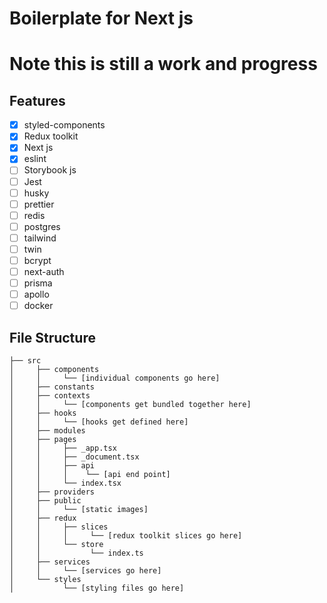 # Boilerplate for Next js

# Note this is still a work and progress

## Features
 - [x] styled-components
 - [x] Redux toolkit
 - [x] Next js
 - [x] eslint
 - [ ] Storybook js
 - [ ] Jest
 - [ ] husky
 - [ ] prettier
 - [ ] redis
 - [ ] postgres
 - [ ] tailwind
 - [ ] twin
 - [ ] bcrypt
 - [ ] next-auth
 - [ ] prisma
 - [ ] apollo
 - [ ] docker

## File Structure
```
├── src
│     ├── components
│     │     └── [individual components go here]
│     ├── constants
│     ├── contexts
│     │     └── [components get bundled together here]
│     ├── hooks
│     │     └── [hooks get defined here]
│     ├── modules
│     ├── pages
│     │     ├── _app.tsx
│     │     ├── _document.tsx
│     │     ├── api
│     │     │    └── [api end point]
│     │     └── index.tsx
│     ├── providers
│     ├── public
│     │     └── [static images]
│     ├── redux
│     │     ├── slices
│     │     │     └── [redux toolkit slices go here]
│     │     └── store
│     │           └── index.ts
│     ├── services
│     │     └── [services go here]
│     └── styles
│           └── [styling files go here]
```